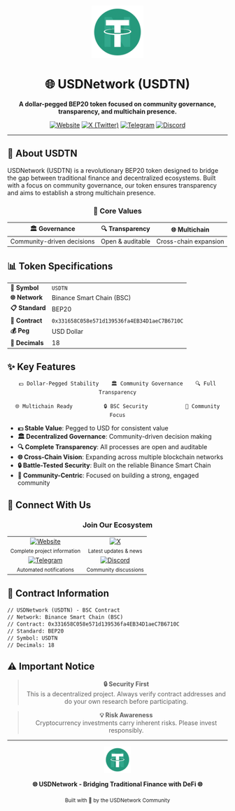 <div align="center">
  <img src="logo/usdtn-logo.png" alt="USDNetwork Logo" width="120" height="120">
  
  # 🌐 USDNetwork (USDTN)
  
  <p align="center">
    <strong>A dollar-pegged BEP20 token focused on community governance, transparency, and multichain presence.</strong>
  </p>
  
  <p align="center">
    <a href="https://usd-network.com/"><img src="https://img.shields.io/badge/🌐_Website-usd--network.com-0066cc?style=for-the-badge&logoColor=white" alt="Website"></a>
    <a href="https://x.com/USDTNetwk"><img src="https://img.shields.io/badge/🐦_X-@USDTNetwk-000000?style=for-the-badge&logoColor=white" alt="X (Twitter)"></a>
    <a href="https://t.me/USDTNFY_bot"><img src="https://img.shields.io/badge/🤖_Telegram-USDTNFY__bot-2CA5E0?style=for-the-badge&logoColor=white" alt="Telegram"></a>
    <a href="https://discord.com/invite/2VuQH86U"><img src="https://img.shields.io/badge/💬_Discord-Join_Server-7289DA?style=for-the-badge&logoColor=white" alt="Discord"></a>
  </p>
</div>

---

## 🚀 About USDTN

USDNetwork (USDTN) is a revolutionary BEP20 token designed to bridge the gap between traditional finance and decentralized ecosystems. Built with a focus on community governance, our token ensures transparency and aims to establish a strong multichain presence.

<div align="center">
  
  ### 💎 Core Values
  
  | 🏛️ **Governance** | 🔍 **Transparency** | 🌐 **Multichain** |
  |:---:|:---:|:---:|
  | Community-driven decisions | Open & auditable | Cross-chain expansion |
  
</div>

## 📊 Token Specifications

<table>
  <tr>
    <td><strong>🔖 Symbol</strong></td>
    <td><code>USDTN</code></td>
  </tr>
  <tr>
    <td><strong>🌐 Network</strong></td>
    <td>Binance Smart Chain (BSC)</td>
  </tr>
  <tr>
    <td><strong>📋 Standard</strong></td>
    <td>BEP20</td>
  </tr>
  <tr>
    <td><strong>📍 Contract</strong></td>
    <td><code>0x331658C058e571d139536fa4EB34D1aeC7B6710C</code></td>
  </tr>
  <tr>
    <td><strong>💰 Peg</strong></td>
    <td>USD Dollar</td>
  </tr>
  <tr>
    <td><strong>🔢 Decimals</strong></td>
    <td>18</td>
  </tr>
</table>

## ✨ Key Features

<div align="center">
  
  ```
  💵 Dollar-Pegged Stability    🏛️ Community Governance    🔍 Full Transparency
  
  🌐 Multichain Ready          🔒 BSC Security            🤝 Community Focus
  ```
  
</div>

- **💵 Stable Value**: Pegged to USD for consistent value
- **🏛️ Decentralized Governance**: Community-driven decision making
- **🔍 Complete Transparency**: All processes are open and auditable
- **🌐 Cross-Chain Vision**: Expanding across multiple blockchain networks
- **🔒 Battle-Tested Security**: Built on the reliable Binance Smart Chain
- **🤝 Community-Centric**: Focused on building a strong, engaged community

## 🔗 Connect With Us

<div align="center">
  
  ### Join Our Ecosystem
  
  <table>
    <tr>
      <td align="center">
        <a href="https://usd-network.com/">
          <img src="https://img.shields.io/badge/🌐_Official_Website-Visit_Now-0066cc?style=for-the-badge&logoColor=white" alt="Website">
        </a>
        <br>
        <sub>Complete project information</sub>
      </td>
      <td align="center">
        <a href="https://x.com/USDTNetwk">
          <img src="https://img.shields.io/badge/🐦_Follow_on_X-@USDTNetwk-000000?style=for-the-badge&logoColor=white" alt="X">
        </a>
        <br>
        <sub>Latest updates & news</sub>
      </td>
    </tr>
    <tr>
      <td align="center">
        <a href="https://t.me/USDTNFY_bot">
          <img src="https://img.shields.io/badge/🤖_Telegram_Bot-Start_Now-2CA5E0?style=for-the-badge&logoColor=white" alt="Telegram">
        </a>
        <br>
        <sub>Automated notifications</sub>
      </td>
      <td align="center">
        <a href="https://discord.com/invite/2VuQH86U">
          <img src="https://img.shields.io/badge/💬_Discord_Server-Join_Now-7289DA?style=for-the-badge&logoColor=white" alt="Discord">
        </a>
        <br>
        <sub>Community discussions</sub>
      </td>
    </tr>
  </table>
  
</div>

## 📄 Contract Information

```solidity
// USDNetwork (USDTN) - BSC Contract
// Network: Binance Smart Chain (BSC)
// Contract: 0x331658C058e571d139536fa4EB34D1aeC7B6710C
// Standard: BEP20
// Symbol: USDTN
// Decimals: 18
```

## ⚠️ Important Notice

<div align="center">
  
  > **🔒 Security First**  
  > This is a decentralized project. Always verify contract addresses and do your own research before participating.
  
  > **💡 Risk Awareness**  
  > Cryptocurrency investments carry inherent risks. Please invest responsibly.
  
</div>

---

<div align="center">
  <img src="logo/usdtn-logo.png" alt="USDNetwork" width="60" height="60">
  
  **🌐 USDNetwork - Bridging Traditional Finance with DeFi 🌐**
  
  <sub>Built with 💚 by the USDNetwork Community</sub>
</div>
